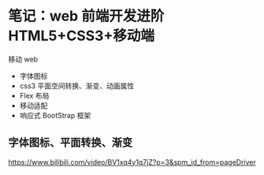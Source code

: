 # 笔记：web 前端开发进阶 HTML5+CSS3+移动端

移动 web

- 字体图标
- css3 平面空间转换、渐变、动画属性
- Flex 布局
- 移动适配
- 响应式 BootStrap 框架

## 字体图标、平面转换、渐变

https://www.bilibili.com/video/BV1xq4y1q7jZ?p=3&spm_id_from=pageDriver
